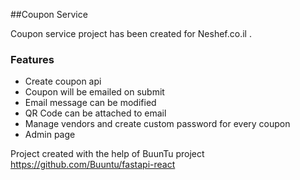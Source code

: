 ##Coupon Service

Coupon service project has been created for Neshef.co.il .

### Features

* Create coupon api
* Coupon will be emailed on submit 
* Email message can be modified
* QR Code can be attached to email
* Manage vendors and create custom password for every coupon
* Admin page



Project created with the help of BuunTu project https://github.com/Buuntu/fastapi-react
